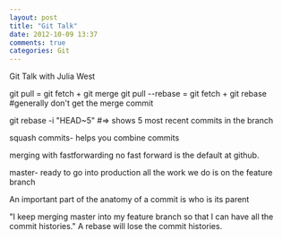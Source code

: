 ```yaml
---
layout: post
title: "Git Talk"
date: 2012-10-09 13:37
comments: true
categories: Git
---
```


Git Talk with Julia West

git pull = git fetch + git merge
git pull --rebase = git fetch + git rebase #generally don't get the merge commit

git rebase -i "HEAD~5" #=> shows 5 most recent commits in the branch

squash commits- helps you combine commits

merging with fastforwarding
no fast forward is the default at github.

master- ready to go into production
all the work we do is on the feature branch

An important part of the anatomy of a commit is who is its parent

"I keep merging master into my feature branch so that I can have all the commit histories." A rebase will lose the commit histories.